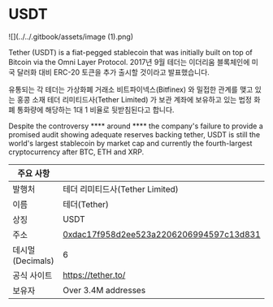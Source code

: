 # USDT

![](../../.gitbook/assets/image (1).png)

Tether (USDT) is a fiat-pegged stablecoin that was initially built on top of Bitcoin via the Omni Layer Protocol.  2017년 9월 테더는 이더리움 블록체인에 미국 달러화 대비 ERC-20 토큰을 추가 출시할 것이라고 발표했습니다.

유통되는 각 테더는 가상화폐 거래소 비트파이넥스(Bitfinex) 와 밀접한 관계를 맺고 있는 홍콩 소재 테더 리미티드사(Tether Limited) 가 보관 계좌에 보유하고 있는 법정 화폐 통화량에 해당하는 1대 1 비율로 뒷받침된다고 합니다.

Despite the controversy **** around **** the company's failure to provide a promised audit showing adequate reserves backing tether, USDT is still the world's largest stablecoin by market cap and currently the fourth-largest cryptocurrency after BTC, ETH and XRP.

| 주요 사항         |                                                                                                                  |
| ------------- | ---------------------------------------------------------------------------------------------------------------- |
| 발행처           | 테더 리미티드사(Tether Limited)                                                                                         |
| 이름            | 테더(Tether)                                                                                                       |
| 상징            | USDT                                                                                                             |
| 주소            | [0xdac17f958d2ee523a2206206994597c13d831](https://etherscan.io/token/0xdac17f958d2ee523a2206206994597c13d831ec7) |
| 데시멀(Decimals) | 6                                                                                                                |
| 공식 사이트        | [https://tether.to/ ](https://tether.to)                                                                         |
| 보유자           | Over 3.4M addresses                                                                                              |

